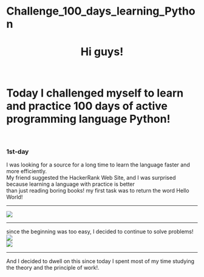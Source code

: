 # Challenge_100_days_learning_Python
<h1 align="center">Hi guys!</h1> <br>
<h1>Today I challenged myself to learn and practice 100 days of active programming language Python!</h1><br>
<h3>1st-day</h3>
I was looking for a source for a long time to learn the language faster and more efficiently.<br>
My friend suggested the HackerRank Web Site, and I was surprised because learning a language with practice is better<br>
than just reading boring books!<bgr>
my first task was to return the word Hello World!<br>
<hr>
<img src="https://user-images.githubusercontent.com/38793933/57083015-b9451d80-6cac-11e9-89a1-186987d0f1b5.jpg">
<hr>
since the beginning was too easy, I decided to continue to solve problems!<br>
<img src="https://user-images.githubusercontent.com/38793933/57083505-80597880-6cad-11e9-89e6-6706f31e35c0.jpg"><br>
<img src="https://user-images.githubusercontent.com/38793933/57083511-82bbd280-6cad-11e9-926d-7563ff0a8a80.jpg"><br>
<hr>
And I decided to dwell on this since today I spent most of my time studying the theory and the principle of work!.
